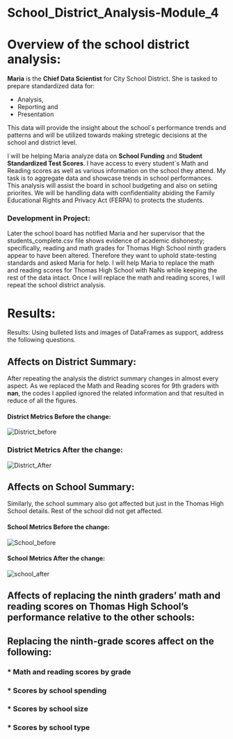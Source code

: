 # School_District_Analysis-Module_4

# Overview of the school district analysis:

**Maria** is the **Chief Data Scientist** for City School District. She is tasked to prepare standardized data for:
* Analysis,
* Reporting and
* Presentation

This data will provide the insight about the school`s performance trends and patterns and will be utilized towards making stretegic decisions at the school and district level.

I will be helping Maria analyze data on **School Funding** and **Student Standardized Test Scores**. I have access to every student`s Math and Reading scores as well as various information on the school they attend. My task is to aggregate data and showcase trends in school performances. This analysis will assist the board in school budgeting and also on setiing priorites. We will be handling data with confidentiality abiding the Family Educational Rights and Privacy Act (FERPA) to protects the students. 

### Development in Project:
 
Later the school board has notified Maria and her supervisor that the students_complete.csv file shows evidence of academic dishonesty; specifically, reading and math grades for Thomas High School ninth graders appear to have been altered. Therefore they want to uphold state-testing standards and asked Maria for help. I will help Maria to replace the math and reading scores for Thomas High School with NaNs while keeping the rest of the data intact. Once I will replace the math and reading scores, I will repeat the school district analysis.

# Results:

Results: Using bulleted lists and images of DataFrames as support, address the following questions.

## Affects on District Summary:

After repeating the analysis the district summary changes in almost every aspect. As we replaced the Math and Reading scores for 9th graders  with  **nan**, the codes I applied ignored the related information and that resulted in reduce of all the figures.

#### District Metrics Before the change:

![District_before](https://user-images.githubusercontent.com/105535250/179383709-e0866d68-b5dc-4685-b464-66e3c1d2004a.PNG)

### District Metrics After the change:

![District_After](https://user-images.githubusercontent.com/105535250/179383691-74e324c6-fc5f-4cbd-a8b8-af97b954f393.PNG)

## Affects on School Summary:

Similarly, the school summary also got affected but just in the Thomas High School details. Rest of the school did not get affected.

#### School Metrics Before the change:

![School_before](https://user-images.githubusercontent.com/105535250/179384208-2be69e64-8b39-4bec-b92c-c81347b09311.PNG)


#### School Metrics After the change:

![school_after](https://user-images.githubusercontent.com/105535250/179384217-7751e698-66a7-49f4-89d4-50d4c58c7091.PNG)

## Affects of replacing the ninth graders’ math and reading scores on Thomas High School’s performance relative to the other schools:



## Replacing the ninth-grade scores affect on the following:

### * Math and reading scores by grade

### * Scores by school spending

### * Scores by school size

### * Scores by school type
